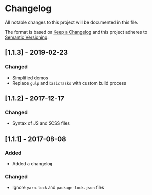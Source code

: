 # Changelog

All notable changes to this project will be documented in this file.

The format is based on [Keep a Changelog](http://keepachangelog.com/en/1.0.0/) and this project adheres to [Semantic Versioning](http://semver.org/spec/v2.0.0.html).

## [1.1.3] - 2019-02-23

### Changed

- Simplified demos
- Replace `gulp` and `basicTasks` with custom build process

## [1.1.2] - 2017-12-17

### Changed

- Syntax of JS and SCSS files

## [1.1.1] - 2017-08-08

### Added

- Added a changelog

### Changed

- Ignore `yarn.lock` and `package-lock.json` files